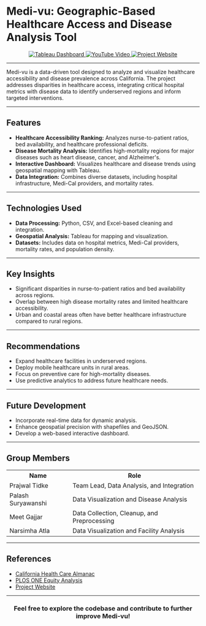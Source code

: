 # Medi-vu: Geographic-Based Healthcare Access and Disease Analysis Tool

<div align="center">
  <a href="https://public.tableau.com/views/MediVu/Story1?:language=en-US&publish=yes&:sid=&:redirect=auth&:display_count=n&:origin=viz_share_link">
    <img src="https://img.shields.io/badge/Explore-Tableau%20Dashboard-blue?style=for-the-badge" alt="Tableau Dashboard">
  </a>
  <a href="https://www.youtube.com/watch?v=uK0nkh77ObQ">
    <img src="https://img.shields.io/badge/Watch-YouTube%20Video-red?style=for-the-badge" alt="YouTube Video">
  </a>
  <a href="https://sites.google.com/sdsu.edu/medi-vu/home?authuser=0">
    <img src="https://img.shields.io/badge/Visit-Project%20Website-green?style=for-the-badge" alt="Project Website">
  </a>
</div>

---

Medi-vu is a data-driven tool designed to analyze and visualize healthcare accessibility and disease prevalence across California. The project addresses disparities in healthcare access, integrating critical hospital metrics with disease data to identify underserved regions and inform targeted interventions.

---

## Features

- **Healthcare Accessibility Ranking:** Analyzes nurse-to-patient ratios, bed availability, and healthcare professional deficits.
- **Disease Mortality Analysis:** Identifies high-mortality regions for major diseases such as heart disease, cancer, and Alzheimer's.
- **Interactive Dashboard:** Visualizes healthcare and disease trends using geospatial mapping with Tableau.
- **Data Integration:** Combines diverse datasets, including hospital infrastructure, Medi-Cal providers, and mortality rates.

---

## Technologies Used

- **Data Processing:** Python, CSV, and Excel-based cleaning and integration.
- **Geospatial Analysis:** Tableau for mapping and visualization.
- **Datasets:** Includes data on hospital metrics, Medi-Cal providers, mortality rates, and population density.

---

## Key Insights

- Significant disparities in nurse-to-patient ratios and bed availability across regions.
- Overlap between high disease mortality rates and limited healthcare accessibility.
- Urban and coastal areas often have better healthcare infrastructure compared to rural regions.

---

## Recommendations

- Expand healthcare facilities in underserved regions.
- Deploy mobile healthcare units in rural areas.
- Focus on preventive care for high-mortality diseases.
- Use predictive analytics to address future healthcare needs.

---

## Future Development

- Incorporate real-time data for dynamic analysis.
- Enhance geospatial precision with shapefiles and GeoJSON.
- Develop a web-based interactive dashboard.

---

## Group Members

<table align="center">
  <tr>
    <th>Name</th>
    <th>Role</th>
  </tr>
  <tr>
    <td>Prajwal Tidke</td>
    <td>Team Lead, Data Analysis, and Integration</td>
  </tr>
  <tr>
    <td>Palash Suryawanshi</td>
    <td>Data Visualization and Disease Analysis</td>
  </tr>
  <tr>
    <td>Meet Gajjar</td>
    <td>Data Collection, Cleanup, and Preprocessing</td>
  </tr>
  <tr>
    <td>Narsimha Atla</td>
    <td>Data Visualization and Facility Analysis</td>
  </tr>
</table>

---

## References

- [California Health Care Almanac](https://www.chcf.org/publication/2019-edition-health-disparities-by-race/)
- [PLOS ONE Equity Analysis](https://doi.org/10.1371/journal.pone.0290692)
- [Project Website](https://sites.google.com/sdsu.edu/medi-vu/home?authuser=0)

---

<div align="center">
  <h3>Feel free to explore the codebase and contribute to further improve Medi-vu!</h3>
</div>
